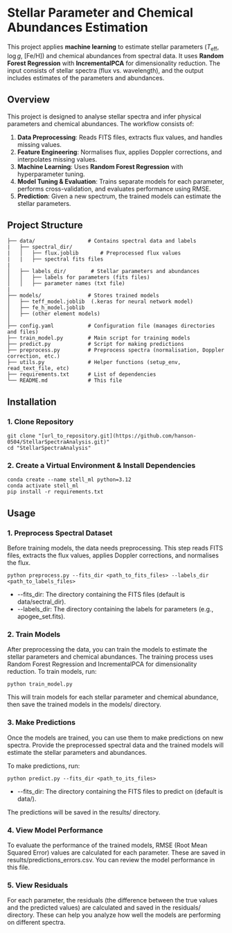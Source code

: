 # Stellar Parameter and Chemical Abundances Estimation

This project applies **machine learning** to estimate stellar parameters ($T_\text{eff}$, $\log g$, [Fe/H]) and chemical abundances from spectral data. It uses **Random Forest Regression** with **IncrementalPCA** for dimensionality reduction. The input consists of stellar spectra (flux vs. wavelength), and the output includes estimates of the parameters and abundances.

## Overview

This project is designed to analyse stellar spectra and infer physical parameters and chemical abundances. The workflow consists of:

1. **Data Preprocessing**: Reads FITS files, extracts flux values, and handles missing values.
2. **Feature Engineering**: Normalises flux, applies Doppler corrections, and interpolates missing values.
3. **Machine Learning**: Uses **Random Forest Regression** with hyperparameter tuning.
4. **Model Tuning & Evaluation**: Trains separate models for each parameter, performs cross-validation, and evaluates performance using RMSE.
5. **Prediction**: Given a new spectrum, the trained models can estimate the stellar parameters.

## Project Structure

    ├── data/                 # Contains spectral data and labels 
    |   ├── spectral_dir/
    |   │   ├── flux.joblib       # Preprocessed flux values  
    |   |   ├── spectral fits files
    |
    │   ├── labels_dir/        # Stellar parameters and abundances  
    │   │   ├── labels for parameters (fits files)
    │   │   ├── parameter names (txt file)
    |
    ├── models/               # Stores trained models  
    │   ├── teff_model.joblib  (.keras for neural network model) 
    │   ├── fe_h_model.joblib  
    │   ├── (other element models)  
    │
    ├── config.yaml           # Configuration file (manages directories and files)
    ├── train_model.py        # Main script for training models  
    ├── predict.py            # Script for making predictions  
    ├── preprocess.py         # Preprocess spectra (normalisation, Doppler correction, etc.)
    ├── utils.py              # Helper functions (setup_env, read_text_file, etc)  
    ├── requirements.txt      # List of dependencies  
    └── README.md             # This file  

## Installation

### 1. Clone Repository

    git clone "[url_to_repository.git](https://github.com/hanson-0504/StellarSpectraAnalysis.git)"
    cd "StellarSpectraAnalysis"

### 2. Create a Virtual Environment & Install Dependencies

    conda create --name stell_ml python=3.12
    conda activate stell_ml
    pip install -r requirements.txt

## Usage

### 1. Preprocess Spectral Dataset

Before training models, the data needs preprocessing. This step reads FITS files, extracts the flux values, applies Doppler corrections, and normalises the flux.

    python preprocess.py --fits_dir <path_to_fits_files> --labels_dir <path_to_labels_files>

- --fits_dir: The directory containing the FITS files (default is data/sectral_dir).
- --labels_dir: The directory containing the labels for parameters (e.g., apogee_set.fits).

### 2. Train Models

After preprocessing the data, you can train the models to estimate the stellar parameters and chemical abundances. The training process uses Random Forest Regression and IncrementalPCA for dimensionality reduction. To train models, run:

    python train_model.py

This will train models for each stellar parameter and chemical abundance, then save the trained models in the models/ directory.

### 3. Make Predictions

Once the models are trained, you can use them to make predictions on new spectra. Provide the preprocessed spectral data and the trained models will estimate the stellar parameters and abundances.

To make predictions, run:

    python predict.py --fits_dir <path_to_its_files>

- --fits_dir: The directory containing the FITS files to predict on (default is data/).

The predictions will be saved in the results/ directory.

### 4. View Model Performance

To evaluate the performance of the trained models, RMSE (Root Mean Squared Error) values are calculated for each parameter. These are saved in results/predictions_errors.csv. You can review the model performance in this file.

### 5. View Residuals

For each parameter, the residuals (the difference between the true values and the predicted values) are calculated and saved in the residuals/ directory. These can help you analyze how well the models are performing on different spectra.

